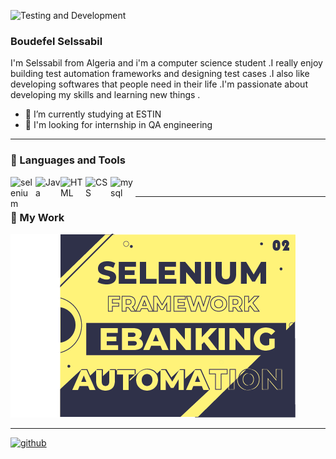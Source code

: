 ![Testing and Development](https://github.com/B-Selssabil/B-Selssabil-/blob/main/FINALLY.png)

### Boudefel Selssabil

I'm Selssabil from Algeria and  i'm a computer science student .I really enjoy building test  automation  frameworks  and designing test cases .I also like developing softwares that people need in their life .I'm passionate about developing my skills and learning new things .



- 🔭 I’m currently studying  at ESTIN 
- 👯 I'm looking for internship in QA engineering

---

### 🧰 Languages and Tools

<img align="left" alt="selenium" width="40px" style="marging-right:90px;" src="https://cdn.jsdelivr.net/gh/devicons/devicon/icons/selenium/selenium-original.svg" />
<img align="left" alt="Java" width="40px" style="marging-right:90px;" src="https://cdn.jsdelivr.net/gh/devicons/devicon/icons/java/java-original.svg"/>
<img align="left" alt="HTML" width="40px" style="marging-right:90px;" src="https://cdn.jsdelivr.net/gh/devicons/devicon/icons/html5/html5-plain.svg" />
<img align="left" alt="CSS" width="40px" style="marging-right:90px;" src="https://cdn.jsdelivr.net/gh/devicons/devicon/icons/css3/css3-plain.svg" />
<img align="left" alt="mysql" width="40px" style="marging-right:90px;" src="https://cdn.jsdelivr.net/gh/devicons/devicon/icons/mysql/mysql-original-wordmark.svg" />
          
<br/>          


---




### 🔭 My Work

[<img src='https://github.com/B-Selssabil/B-Selssabil/blob/main/selenium.png' alt='selenium' >](https://github.com/B-Selssabil/testBankingV1) 



---


[<img src='https://cdn.jsdelivr.net/npm/simple-icons@3.0.1/icons/github.svg' alt='github' height='40'>](https://github.com/B-Selssabil)  


